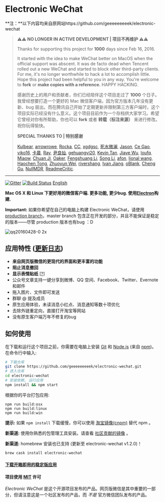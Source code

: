 # Electronic WeChat
**注：**以下内容均来自原网站https://github.com/geeeeeeeeek/electronic-wechat


> **⚠️⚠️ NO LONGER IN ACTIVE DEVELOPMENT | 项目不再维护 ⚠️⚠️**
>
> Thanks for supporting this project for **1000** days since Feb 16, 2016.
>
> It started with the idea to make WeChat better on MacOS when the official support was abscent. It was de facto dead when Tencent rolled out a new WeChat and started to block other third-party clients. For me, it's no longer worthwhile to hack a lot to accomplish little. Hope this project had been helpful to you in any way. You're welcome to **fork** or **make copies with a reference.** HAPPY HACKING.
>
> 感谢历史上的用户和贡献者，你们已经陪伴这个项目走过了 **1000** 个日子。我曾经想要打造一个更好的 Mac 微信客户端，因为官方版本几年没有更新、bug 层出。而在腾讯自己开始了定期更新并限制第三方客户端时，这个项目实际已经没有什么意义。这个项目目前作为一个存档供大家学习。希望它曾经对你有所帮助，你也可以 **fork** 或者 **转载（标注来源）** 来进行修改。祝你玩得愉快。
>
> **SPECIAL THANKS TO | 特别感谢**
>
> [Kulbear](https://github.com/Kulbear),
> [arrowrowe](https://github.com/arrowrowe),
> [Rocka](https://github.com/rocka),
> [CC](https://github.com/iamcc),
> [xgdgsc](https://github.com/xgdgsc),
> [死水微澜](https://github.com/ripples-alive),
> [Jason](https://github.com/gzzhanghao),
> [Ce Gao](https://github.com/gaocegege),
> [viko16](https://github.com/viko16),
> [卡晨](https://github.com/awmleer),
> [Ray](https://github.com/ray26),
> [尹良灿](https://github.com/wenLiangcan),
> [gehuangyi20](https://github.com/gehuangyi20),
> [Kevin Tan](https://github.com/stkevintan),
> [Jiaye Wu](https://github.com/wujysh),
> [loufq](https://github.com/loufq),
> [Miaow](https://github.com/miaowing),
> [Chuan Ji](https://github.com/jichu4n),
> [Oaker](https://github.com/cyio),
> [Fengshuang Li](https://github.com/lfs1102),
> [Song Li](https://github.com/boltomli),
> [afon](https://github.com/samurai00),
> [lional wang](https://github.com/3dseals),
> [Haochen Tong](https://github.com/hexchain),
> [Zhuoyun Wei](https://github.com/wzyboy),
> [rivershang](https://github.com/rivershang),
> [Ivan Jiang](https://github.com/iplus26),
> [oBlank](https://github.com/oblank),
> [Cheng Gu](https://github.com/gucheen),
> [NullMDR](https://github.com/NullMDR),
> [ReadmeCritic](https://github.com/ReadmeCritic).
---



[![Gitter](https://badges.gitter.im/geeeeeeeeek/electronic-wechat.svg)](https://gitter.im/geeeeeeeeek/electronic-wechat?utm_source=badge&utm_medium=badge&utm_campaign=pr-badge&utm_content=body_badge)  [![Build Status](https://travis-ci.org/geeeeeeeeek/electronic-wechat.svg?branch=master)](https://travis-ci.org/geeeeeeeeek/electronic-wechat)  [English](README.md)

**Mac OS X 和 Linux 下更好用的微信客户端. 更多功能, 更少bug. 使用[Electron](https://github.com/atom/electron)构建.**

**Important:** 如果你希望在自己的电脑上构建 Electronic WeChat，请使用 [production branch](https://github.com/geeeeeeeeek/electronic-wechat/tree/production)，master branch 包含正在开发的部分，并且不能保证是稳定的版本——尽管 production 版本也有bug ：D

![qq20160428-0 2x](https://cloud.githubusercontent.com/assets/7262715/14876747/ff691ade-0d49-11e6-8435-cb1fac91b3c2.png)

## 应用特性 ([更新日志](CHANGELOG.md))

-  **来自网页版微信的更现代的界面和更丰富的功能**
-  **阻止消息撤回**
-  **显示表情贴纸** [[?]](https://github.com/geeeeeeeeek/electronic-wechat/issues/2)
-  公众号文章支持一键分享到微博、QQ 空间、Facebook、Twitter、Evernote 和邮件
-  拖入图片、文件即可发送
-  群聊 @ 提及成员
-  原生应用体验，未读消息小红点、消息通知等数十项优化
-  去除外链重定向，直接打开淘宝等网站
-  没有原生客户端万年不修复的bug

## 如何使用

在下载和运行这个项目之前，你需要在电脑上安装 [Git](https://git-scm.com) 和 [Node.js](https://nodejs.org/en/download/) (来自 [npm](https://www.npmjs.com/))。在命令行中输入:

``` bash
# 下载仓库
git clone https://github.com/geeeeeeeeek/electronic-wechat.git
# 进入仓库
cd electronic-wechat
# 安装依赖, 运行应用
npm install && npm start
```

根据你的平台打包应用:

``` shell
npm run build:osx
npm run build:linux
npm run build:win
```

**提示:** 如果 `npm install` 下载缓慢，你可以使用 [淘宝镜像(cnpm)](http://npm.taobao.org/) 替代 npm 。

**新渠道:** 使用你熟悉的包管理工具安装。请查看 [社区贡献的镜像](https://github.com/geeeeeeeeek/electronic-wechat/wiki/System-Support-Matrix#%E7%A4%BE%E5%8C%BA%E8%B4%A1%E7%8C%AE%E7%9A%84%E5%AE%89%E8%A3%85%E5%8C%85) 。

**新渠道:** homebrew 安装也已支持 (更新至 electronic-wechat v1.2.0)！

```bash
brew cask install electronic-wechat
```

#### [下载开箱即用的稳定版应用](https://github.com/geeeeeeeeek/electronic-wechat/releases)

#### 项目使用 [MIT](LICENSE.md) 许可

*Electronic WeChat* 是这个开源项目发布的产品。网页版微信是其中重要的一部分，但请注意这是一个社区发布的产品，而 *不是* 官方微信团队发布的产品。

